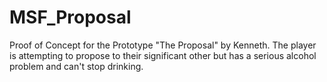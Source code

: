 # MSF_Proposal
 
Proof of Concept for the Prototype "The Proposal" by Kenneth.
The player is attempting to propose to their significant other but has a serious alcohol problem and can't stop drinking.
